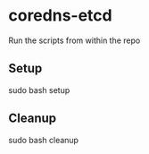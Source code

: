 # coredns-etcd

Run the scripts from within the repo

## Setup

sudo bash setup

## Cleanup
sudo bash cleanup
